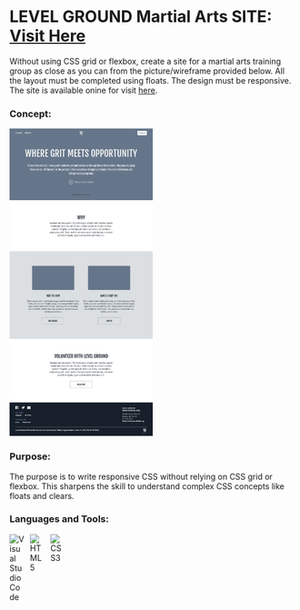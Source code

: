 # LEVEL GROUND Martial Arts SITE: [Visit Here](https://levelgroundtrainers.netlify.app/) 

Without using CSS grid or flexbox, create a site for a martial arts training group as close as you can from the picture/wireframe provided below. All the layout must be completed using floats. The design must be responsive. The site is available onine for visit [here](https://levelgroundtrainers.netlify.app/).


### Concept:

<img src="./level-ground-wireframe.png" width="50%" />


### Purpose:

The purpose is to write responsive CSS without relying on CSS grid or flexbox. This sharpens the skill to understand complex CSS concepts like floats and clears.

### Languages and Tools:

<img align="left" alt="Visual Studio Code" width="26px" src="https://cdn.jsdelivr.net/gh/devicons/devicon/icons/vscode/vscode-original.svg" style="padding-right:10px;" />
<img align="left" alt="HTML5" width="26px" src="https://cdn.jsdelivr.net/gh/devicons/devicon/icons/html5/html5-original.svg" style="padding-right:10px;" />
<img align="left" alt="CSS3" width="26px" src="https://cdn.jsdelivr.net/gh/devicons/devicon/icons/css3/css3-original.svg" style="padding-right:10px;" />
